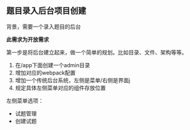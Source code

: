 ## 题目录入后台项目创建

背景，需要一个录入题目的后台

**此需求为开放需求**

第一步是将后台建立起来，做一个简单的规划。比如目录、文件、架构等等。 


1. 在/app下面创建一个admin目录
2. 增加对应的webpack配置
3. 增加一个传统后台系统，左侧是菜单/右侧是界面j
4. 规定具体左侧菜单对应的组件存放位置 

左侧菜单选项：
- 试题管理
-   创建试题 




